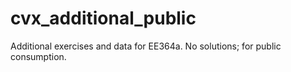 # cvx_additional_public
Additional exercises and data for EE364a. No solutions; for public consumption. 
